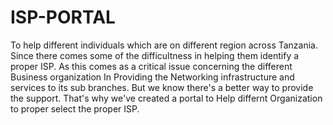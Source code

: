 # ISP-PORTAL
To help different individuals which are on different region across Tanzania. Since there comes some of the difficultness in helping them identify a proper ISP. As this comes as a critical issue concerning the different Business organization In Providing the Networking infrastructure and services to its sub branches. But we know there's a better way to provide the support. That's why we've created a portal to Help differnt Organization to proper select the proper ISP.
